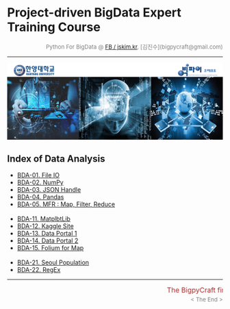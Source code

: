 
# Project-driven BigData Expert Training Course

<div align='right'><font size=2 color='gray'>Python For BigData @ <font color='blue'><a href='https://www.facebook.com/jskim.kr'>FB / jskim.kr</a></font>, [김진수](bigpycraft@gmail.com)</font></div>
<hr>

<img src="../images/img_front_readme_hyu.png">

## Index of Data Analysis

- <a href="https://htmlpreview.github.io/?https://github.com/jinsookim/iitp18-hyu-bigdata/blob/master/section-B/html/H51_PB_DA_307_FileIO.html                 "> BDA-01. File IO                     </a>
- <a href="https://htmlpreview.github.io/?https://github.com/jinsookim/iitp18-hyu-bigdata/blob/master/section-B/html/H52_PC_DA_521_NumPy_h5.html               "> BDA-02. NumPy                       </a>
- <a href="https://htmlpreview.github.io/?https://github.com/jinsookim/iitp18-hyu-bigdata/blob/master/section-B/html/H53_PB_DA_422_JSON.html                   "> BDA-03. JSON Handle                 </a>
- <a href="https://htmlpreview.github.io/?https://github.com/jinsookim/iitp18-hyu-bigdata/blob/master/section-B/html/H61_PC_DA_531_Pandas_h5.html              "> BDA-04. Pandas                      </a>
- <a href="https://htmlpreview.github.io/?https://github.com/jinsookim/iitp18-hyu-bigdata/blob/master/section-B/html/H62_PB_DA_421_MFR.html                    "> BDA-05. MFR : Map, Filter, Reduce   </a>
<br/><br/>
- <a href="https://htmlpreview.github.io/?https://github.com/jinsookim/iitp18-hyu-bigdata/blob/master/section-B/html/H63_PC_DA_511_Matplotlib_h5.html          "> BDA-11. MatplbtLib                  </a>
- <a href="https://htmlpreview.github.io/?https://github.com/jinsookim/iitp18-hyu-bigdata/blob/master/section-B/html/H71_PD_DA_610_Kaggle_Titanic.html         "> BDA-12. Kaggle Site                 </a>
- <a href="https://htmlpreview.github.io/?https://github.com/jinsookim/iitp18-hyu-bigdata/blob/master/section-B/html/H72_PD_DA_621_DataGoKr.html               "> BDA-13. Data Portal 1               </a>
- <a href="https://htmlpreview.github.io/?https://github.com/jinsookim/iitp18-hyu-bigdata/blob/master/section-B/html/H73_PD_DA_622_DataGoKr.html               "> BDA-14. Data Portal 2               </a>
- <a href="https://htmlpreview.github.io/?https://github.com/jinsookim/iitp18-hyu-bigdata/blob/master/section-B/html/H74_PB_DA_424_Folium_ver1.html            "> BDA-15. Folium for Map              </a>
<br/><br/>
- <a href="https://htmlpreview.github.io/?https://github.com/jinsookim/iitp18-hyu-bigdata/blob/master/section-B/html/H81_PD_DA_630_Seoul_Population_18_1Q.html "> BDA-21. Seoul Population            </a>
- <a href="https://htmlpreview.github.io/?https://github.com/jinsookim/iitp18-hyu-bigdata/blob/master/section-B/html/H82_PB_DA_423_RegEx_ver1.html             "> BDA-22. RegEx                       </a>



<hr>
<marquee><font size=3 color='brown'>The BigpyCraft find the information to design valuable society with Technology & Craft.</font></marquee>
<div align='right'><font size=2 color='gray'> &lt; The End &gt; </font></div>
